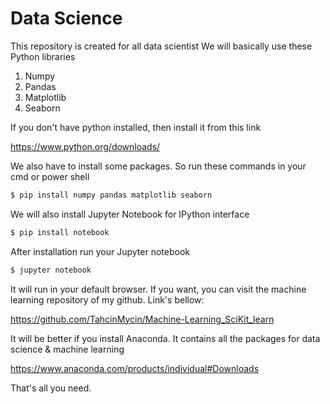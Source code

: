 # Data Science
This repository is created for all data scientist
We will basically use these Python libraries

  1. Numpy
  2. Pandas
  3. Matplotlib
  4. Seaborn

If you don't have python installed, then install it from this link

https://www.python.org/downloads/

We also have to install some packages. So run these commands in your cmd or power shell
```bash
$ pip install numpy pandas matplotlib seaborn
```

We will also install Jupyter Notebook for IPython interface
```bash
$ pip install notebook
```
After installation run your Jupyter notebook
```bash
$ jupyter notebook
```
It will run in your default browser. If you want, you can visit the machine learning repository of my github. Link's bellow:

https://github.com/TahcinMycin/Machine-Learning_SciKit_learn

It will be better if you install Anaconda. It contains all the packages for data science & machine learning

https://www.anaconda.com/products/individual#Downloads

That's all you need.
